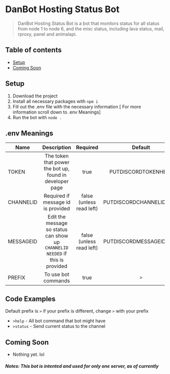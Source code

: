# DanBot Hosting Status Bot
> DanBot Hosting Status Bot is a bot that monitors status for all status from node 1 to node 6, and the misc status, including lava status, mail, rproxy, panel and animalapi.

## Table of contents
* [Setup](#setup)
* [Coming Soon](#coming-soon)

## Setup
1. Download the project
2. Install all necessary packages with `npm i`
3. Fill out the .env file with the necessary information [ For more information scroll down to .env Meanings]
4. Run the bot with `node .`

## .env Meanings
| Name  | Description | Required | Default |
| ------------- | :-------------: | :-------------: |:-------------:|
| TOKEN      |The token that power the bot up, found in developer page | true | PUTDISCORDTOKENHERE |
| CHANNELID     | Required if message id is provided    | false (unless read left) | PUTDISCORDCHANNELIDHERE |
| MESSAGEID     | Edit the message so status can show up `CHANNELID NEEDED` if this is provided    | false (unless read left) | PUTDISCORDMESSAGEIDHERE |
| PREFIX | To use bot commands | true | `>`
## Code Examples
Default prefix is `>` if your prefix is different, change `>` with your prefix

- `>help` - All bot command that bot might have
- `>status` - Send current status to the channel

## Coming Soon
* Nothing yet. lol

##### Notes: This bot is intented and used for only one server, as of currently

